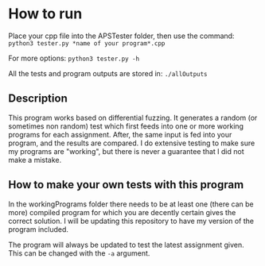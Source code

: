 # How to run
Place your cpp file into the APSTester folder, then use the command:
```python3 tester.py *name of your program*.cpp```

For more options:
```python3 tester.py -h```

All the tests and program outputs are stored in:
```./allOutputs```

## Description
This program works based on differential fuzzing.
It generates a random (or sometimes non random) test which first feeds into one or more working programs for each assignment.
After, the same input is fed into your program, and the results are compared.
I do extensive testing to make sure my programs are "working", but there is never a guarantee that I did not make a mistake.

## How to make your own tests with this program
In the workingPrograms folder there needs to be at least one (there can be more) compiled program for which you are decently certain gives the correct solution.
I will be updating this repository to have my version of the program included.

The program will always be updated to test the latest assignment given. This can be changed with the ```-a``` argument.